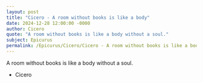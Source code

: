 ```yaml
---
layout: post
title: "Cicero - A room without books is like a body"
date: 2024-12-28 12:00:00 -0000
author: Cicero
quote: "A room without books is like a body without a soul."
subject: Epicurus
permalink: /Epicurus/Cicero/Cicero - A room without books is like a body
---
```


A room without books is like a body without a soul.

- Cicero
